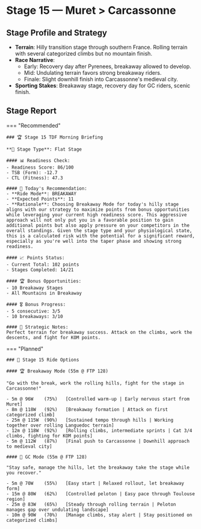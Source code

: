 # Stage 15 — Muret > Carcassonne

## Stage Profile and Strategy

- **Terrain**: Hilly transition stage through southern France. Rolling terrain with several categorized climbs but no mountain finish.
- **Race Narrative**:
	- Early: Recovery day after Pyrenees, breakaway allowed to develop.
	- Mid: Undulating terrain favors strong breakaway riders.
	- Finale: Slight downhill finish into Carcassonne's medieval city.
- **Sporting Stakes**: Breakaway stage, recovery day for GC riders, scenic finish.

## Stage Report

=== "Recommended"

	### 🏆 Stage 15 TDF Morning Briefing

	**🏁 Stage Type**: Flat Stage

	#### 📊 Readiness Check:
	- Readiness Score: 86/100
	- TSB (Form): -12.7
	- CTL (Fitness): 47.3

	#### 🎯 Today's Recommendation:
	- **Ride Mode**: BREAKAWAY
	- **Expected Points**: 11
	- **Rationale**: Choosing Breakaway Mode for today's hilly stage aligns with our strategy to maximize points from bonus opportunities while leveraging your current high readiness score. This aggressive approach will not only put you in a favorable position to gain additional points but also apply pressure on your competitors in the overall standings. Given the stage type and your physiological state, this is a calculated risk with the potential for a significant reward, especially as you're well into the taper phase and showing strong readiness.

	#### 📈 Points Status:
	- Current Total: 102 points
	- Stages Completed: 14/21

	#### 🏆 Bonus Opportunities:
	- 10 Breakaway Stages
	- All Mountains in Breakaway

	#### 🎖️ Bonus Progress:
	- 5 consecutive: 3/5
	- 10 breakaways: 3/10

	#### 📝 Strategic Notes:
	Perfect terrain for breakaway success. Attack on the climbs, work the descents, and fight for KOM points.
=== "Planned"

	### 🚴 Stage 15 Ride Options

	#### 🏆 Breakaway Mode (55m @ FTP 128)
	
	"Go with the break, work the rolling hills, fight for the stage in Carcassonne!"

	- 5m @ 96W    (75%)   [Controlled warm-up | Early nervous start from Muret]
	- 8m @ 118W   (92%)   [Breakaway formation | Attack on first categorized climb]
	- 25m @ 115W  (90%)   [Sustained tempo through hills | Working together over rolling Languedoc terrain]
	- 12m @ 118W  (92%)   [Rolling climbs, intermediate sprints | Cat 3/4 climbs, fighting for KOM points]
	- 5m @ 112W   (87%)   [Final push to Carcassonne | Downhill approach to medieval city]
	
	#### 🦺 GC Mode (55m @ FTP 128)

	"Stay safe, manage the hills, let the breakaway take the stage while you recover."

	- 5m @ 70W    (55%)   [Easy start | Relaxed rollout, let breakaway form]
	- 15m @ 80W   (62%)   [Controlled peloton | Easy pace through Toulouse region]
	- 25m @ 83W   (65%)   [Steady through rolling terrain | Peloton manages gap over undulating landscape]
	- 10m @ 90W   (70%)   [Manage climbs, stay alert | Stay positioned on categorized climbs]
